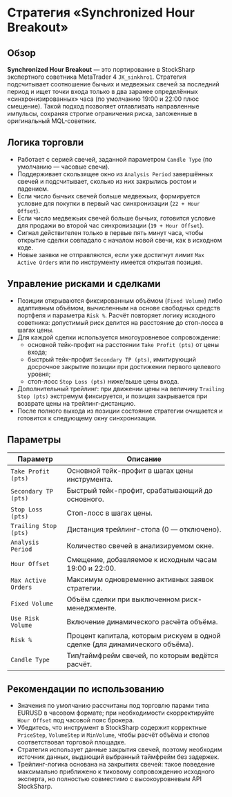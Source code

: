 # Стратегия «Synchronized Hour Breakout»

## Обзор
**Synchronized Hour Breakout** — это портирование в StockSharp экспертного советника MetaTrader 4 `JK_sinkhro1`. Стратегия подсчитывает соотношение бычьих и медвежьих свечей за последний период и ищет точки входа только в два заранее определённых «синхронизированных» часа (по умолчанию 19:00 и 22:00 плюс смещение). Такой подход позволяет отлавливать направленные импульсы, сохраняя строгие ограничения риска, заложенные в оригинальный MQL-советник.

## Логика торговли
- Работает с серией свечей, заданной параметром `Candle Type` (по умолчанию — часовые свечи).
- Поддерживает скользящее окно из `Analysis Period` завершённых свечей и подсчитывает, сколько из них закрылись ростом и падением.
- Если число бычьих свечей больше медвежьих, формируется условие для покупки в первый час синхронизации (`22 + Hour Offset`).
- Если число медвежьих свечей больше бычьих, готовится условие для продажи во второй час синхронизации (`19 + Hour Offset`).
- Сигнал действителен только в первые пять минут часа, чтобы открытие сделки совпадало с началом новой свечи, как в исходном коде.
- Новые заявки не отправляются, если уже достигнут лимит `Max Active Orders` или по инструменту имеется открытая позиция.

## Управление рисками и сделками
- Позиции открываются фиксированным объёмом (`Fixed Volume`) либо адаптивным объёмом, вычисленным на основе свободных средств портфеля и параметра `Risk %`. Расчёт повторяет логику исходного советника: допустимый риск делится на расстояние до стоп-лосса в шагах цены.
- Для каждой сделки используется многоуровневое сопровождение:
  - основной тейк-профит на расстоянии `Take Profit (pts)` от цены входа;
  - быстрый тейк-профит `Secondary TP (pts)`, имитирующий досрочное закрытие позиции при достижении первого целевого уровня;
  - стоп-лосс `Stop Loss (pts)` ниже/выше цены входа.
- Дополнительный трейлинг: при движении цены на величину `Trailing Stop (pts)` экстремум фиксируется, и позиция закрывается при возврате цены на трейлинг-дистанцию.
- После полного выхода из позиции состояние стратегии очищается и готовится к следующему окну синхронизации.

## Параметры
| Параметр | Описание |
| --- | --- |
| `Take Profit (pts)` | Основной тейк-профит в шагах цены инструмента. |
| `Secondary TP (pts)` | Быстрый тейк-профит, срабатывающий до основного. |
| `Stop Loss (pts)` | Стоп-лосс в шагах цены. |
| `Trailing Stop (pts)` | Дистанция трейлинг-стопа (0 — отключено). |
| `Analysis Period` | Количество свечей в анализируемом окне. |
| `Hour Offset` | Смещение, добавляемое к исходным часам 19:00 и 22:00. |
| `Max Active Orders` | Максимум одновременно активных заявок стратегии. |
| `Fixed Volume` | Объём сделки при выключенном риск-менеджменте. |
| `Use Risk Volume` | Включение динамического расчёта объёма. |
| `Risk %` | Процент капитала, которым рискуем в одной сделке (для динамического объёма). |
| `Candle Type` | Тип/таймфрейм свечей, по которым ведётся расчёт. |

## Рекомендации по использованию
- Значения по умолчанию рассчитаны под торговлю парами типа EURUSD в часовом формате; при необходимости скорректируйте `Hour Offset` под часовой пояс брокера.
- Убедитесь, что инструмент в StockSharp содержит корректные `PriceStep`, `VolumeStep` и `MinVolume`, чтобы расчёт объёма и стопов соответствовал торговой площадке.
- Стратегия использует данные закрытия свечей, поэтому необходим источник данных, выдающий выбранный таймфрейм без задержек.
- Трейлинг-логика основана на закрытиях свечей: такое поведение максимально приближено к тиковому сопровождению исходного эксперта, но полностью совместимо с высокоуровневым API StockSharp.
